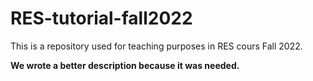 # RES-tutorial-fall2022
This is a repository used for teaching purposes in RES cours Fall 2022.

**We wrote a better description because it was needed.**
